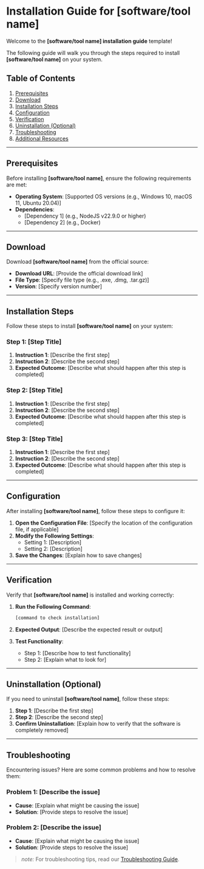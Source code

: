 # Installation Guide for [software/tool name] 

Welcome to the **[software/tool name] installation guide** template! 

The following guide will walk you through the steps required to install **[software/tool name]** on your system.

## Table of Contents
1. [Prerequisites](#prerequisites)
2. [Download](#download)
3. [Installation Steps](#installation-steps)
4. [Configuration](#configuration)
5. [Verification](#verification)
6. [Uninstallation (Optional)](#uninstallation-optional)
7. [Troubleshooting](#troubleshooting)
8. [Additional Resources](#additional-resources)

---

## Prerequisites

Before installing **[software/tool name]**, ensure the following requirements are met:

- **Operating System**: [Supported OS versions (e.g., Windows 10, macOS 11, Ubuntu 20.04)]
- **Dependencies**:
  - [Dependency 1] (e.g., NodeJS v22.9.0 or higher)
  - [Dependency 2] (e.g., Docker)

---

## Download

Download **[software/tool name]** from the official source:

- **Download URL**: [Provide the official download link]
- **File Type**: [Specify file type (e.g., .exe, .dmg, .tar.gz)]
- **Version**: [Specify version number]

---

## Installation Steps

Follow these steps to install **[software/tool name]** on your system:

### Step 1: [Step Title]
1. **Instruction 1**: [Describe the first step]
2. **Instruction 2**: [Describe the second step]
3. **Expected Outcome**: [Describe what should happen after this step is completed]

### Step 2: [Step Title]
1. **Instruction 1**: [Describe the first step]
2. **Instruction 2**: [Describe the second step]
3. **Expected Outcome**: [Describe what should happen after this step is completed]

### Step 3: [Step Title]
1. **Instruction 1**: [Describe the first step]
2. **Instruction 2**: [Describe the second step]
3. **Expected Outcome**: [Describe what should happen after this step is completed]

---

## Configuration

After installing **[software/tool name]**, follow these steps to configure it:

1. **Open the Configuration File**: [Specify the location of the configuration file, if applicable]
2. **Modify the Following Settings**:
   - Setting 1: [Description]
   - Setting 2: [Description]
3. **Save the Changes**: [Explain how to save changes]

---

## Verification

Verify that **[software/tool name]** is installed and working correctly:

1. **Run the Following Command**:
   ```bash
   [command to check installation]

2. **Expected Output**: [Describe the expected result or output]

3. **Test Functionality**:
   - Step 1: [Describe how to test functionality]
   - Step 2: [Explain what to look for]

---

## Uninstallation (Optional)

If you need to uninstall **[software/tool name]**, follow these steps:

1. **Step 1**: [Describe the first step]
2. **Step 2**: [Describe the second step]
3. **Confirm Uninstallation**: [Explain how to verify that the software is completely removed]

---

## Troubleshooting

Encountering issues? Here are some common problems and how to resolve them:

### Problem 1: [Describe the issue]
- **Cause**: [Explain what might be causing the issue]
- **Solution**: [Provide steps to resolve the issue]

### Problem 2: [Describe the issue]
- **Cause**: [Explain what might be causing the issue]
- **Solution**: [Provide steps to resolve the issue]


> _note:_ For troubleshooting tips, read our [Troubleshooting Guide](#).



